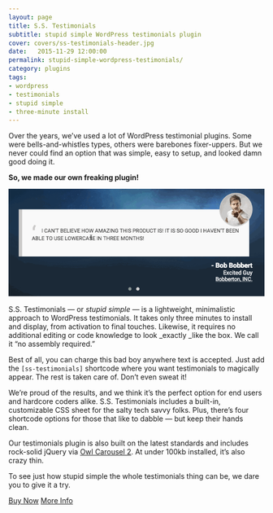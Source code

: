 ```yaml
---
layout: page
title: S.S. Testimonials
subtitle: stupid simple WordPress testimonials plugin
cover: covers/ss-testimonials-header.jpg
date:   2015-11-29 12:00:00
permalink: stupid-simple-wordpress-testimonials/
category: plugins
tags:
- wordpress
- testimonials
- stupid simple
- three-minute install
---
```


Over the years, we’ve used a lot of WordPress testimonial plugins. Some were bells-and-whistles types, others were barebones fixer-uppers. But we never could find an option that was simple, easy to setup, and looked damn good doing it. 

**So, we made our own freaking plugin!**

![Stupid simple testimonials plugin for WordPress](/images/gifs/quick-slide.gif)

S.S. Testimonials — or _stupid simple_ — is a lightweight, minimalistic approach to WordPress testimonials. It takes only three minutes to install and display, from activation to final touches. Likewise, it requires no additional editing or code knowledge to look _exactly _like the box. We call it “no assembly required.” 

Best of all, you can charge this bad boy anywhere text is accepted. Just add the `[ss-testimonials]` shortcode where you want testimonials to magically appear. The rest is taken care of. Don’t even sweat it!

We’re proud of the results, and we think it’s the perfect option for end users and hardcore coders alike. S.S. Testimonials includes a built-in, customizable CSS sheet for the salty tech savvy folks. Plus, there’s four shortcode options for those that like to dabble — but keep their hands clean.

Our testimonials plugin is also built on the latest standards and includes rock-solid jQuery via [Owl Carousel 2](http://www.owlcarousel.owlgraphic.com/). At under 100kb installed, it’s also crazy thin. 

To see just how stupid simple the whole testimonials thing can be, we dare you to give it a try. 

<div class="cta-links">
<a class="button" href="/">Buy Now</a>
<a class="button" href="/">More Info</a>
</div>